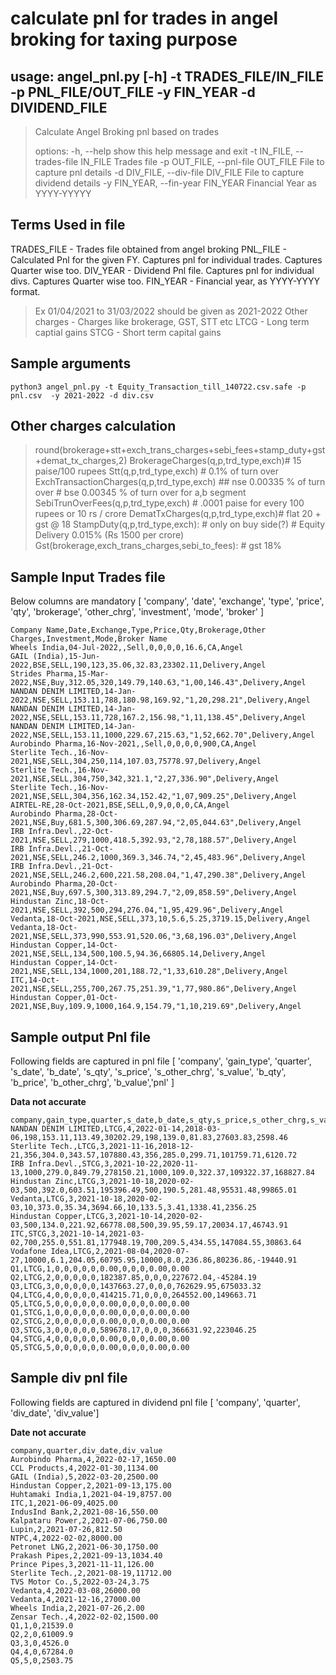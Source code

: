 # calculate pnl for trades in angel broking for taxing purpose

## usage: angel_pnl.py [-h] -t TRADES_FILE/IN_FILE -p PNL_FILE/OUT_FILE -y FIN_YEAR -d DIVIDEND_FILE

> Calculate Angel Broking pnl based on trades
> 
> options:
>   -h, --help            show this help message and exit
>   -t IN_FILE, --trades-file IN_FILE
>                         Trades file
>   -p OUT_FILE, --pnl-file OUT_FILE
>                         File to capture pnl details
>   -d DIV_FILE, --div-file DIV_FILE
>                         File to capture dividend details
>   -y FIN_YEAR, --fin-year FIN_YEAR
>                         Financial Year as YYYY-YYYYY


## Terms Used in file
TRADES_FILE - Trades file obtained from angel broking
PNL_FILE - Calculated Pnl for the given FY. Captures pnl for individual trades. Captures Quarter wise too.
DIV_YEAR - Dividend Pnl file. Captures pnl for individual divs. Captures Quarter wise too.
FIN_YEAR - Financial year, as YYYY-YYYY format.
> Ex 01/04/2021 to 31/03/2022 should be given as 2021-2022
Other charges - Charges like brokerage, GST, STT etc
LTCG - Long term captial gains
STCG - Short term capital gains

## Sample arguments
```
python3 angel_pnl.py -t Equity_Transaction_till_140722.csv.safe -p pnl.csv  -y 2021-2022 -d div.csv
```

## Other charges calculation

> round(brokerage+stt+exch_trans_charges+sebi_fees+stamp_duty+gst+demat_tx_charges,2)
> BrokerageCharges(q,p,trd_type,exch)# 15 paise/100 rupees
> Stt(q,p,trd_type,exch) # 0.1% of turn over
> ExchTransactionCharges(q,p,trd_type,exch) ## nse 0.00335 % of turn over # bse 0.00345 % of turn over for a,b segment
> SebiTrunOverFees(q,p,trd_type,exch) # .0001 paise for every 100 rupees  or 10 rs / crore
> DematTxCharges(q,p,trd_type,exch)# flat 20 + gst @ 18
> StampDuty(q,p,trd_type,exch): # only on buy side(?) # Equity Delivery 0.015% (Rs 1500 per crore)
> Gst(brokerage,exch_trans_charges,sebi_to_fees): # gst 18%


## Sample Input Trades file
Below columns are mandatory
[ 'company', 'date', 'exchange', 'type', 'price', 'qty', 'brokerage', 'other_chrg', 'investment', 'mode', 'broker' ]

```
Company Name,Date,Exchange,Type,Price,Qty,Brokerage,Other Charges,Investment,Mode,Broker Name
Wheels India,04-Jul-2022,,Sell,0,0,0,0,16.6,CA,Angel
GAIL (India),15-Jun-2022,BSE,SELL,190,123,35.06,32.83,23302.11,Delivery,Angel
Strides Pharma,15-Mar-2022,NSE,Buy,312.05,320,149.79,140.63,"1,00,146.43",Delivery,Angel
NANDAN DENIM LIMITED,14-Jan-2022,NSE,SELL,153.11,788,180.98,169.92,"1,20,298.21",Delivery,Angel
NANDAN DENIM LIMITED,14-Jan-2022,NSE,SELL,153.11,728,167.2,156.98,"1,11,138.45",Delivery,Angel
NANDAN DENIM LIMITED,14-Jan-2022,NSE,SELL,153.11,1000,229.67,215.63,"1,52,662.70",Delivery,Angel
Aurobindo Pharma,16-Nov-2021,,Sell,0,0,0,0,900,CA,Angel
Sterlite Tech.,16-Nov-2021,NSE,SELL,304,250,114,107.03,75778.97,Delivery,Angel
Sterlite Tech.,16-Nov-2021,NSE,SELL,304,750,342,321.1,"2,27,336.90",Delivery,Angel
Sterlite Tech.,16-Nov-2021,NSE,SELL,304,356,162.34,152.42,"1,07,909.25",Delivery,Angel
AIRTEL-RE,28-Oct-2021,BSE,SELL,0,9,0,0,0,CA,Angel
Aurobindo Pharma,28-Oct-2021,NSE,Buy,681.5,300,306.69,287.94,"2,05,044.63",Delivery,Angel
IRB Infra.Devl.,22-Oct-2021,NSE,SELL,279,1000,418.5,392.93,"2,78,188.57",Delivery,Angel
IRB Infra.Devl.,21-Oct-2021,NSE,SELL,246.2,1000,369.3,346.74,"2,45,483.96",Delivery,Angel
IRB Infra.Devl.,21-Oct-2021,NSE,SELL,246.2,600,221.58,208.04,"1,47,290.38",Delivery,Angel
Aurobindo Pharma,20-Oct-2021,NSE,Buy,697.5,300,313.89,294.7,"2,09,858.59",Delivery,Angel
Hindustan Zinc,18-Oct-2021,NSE,SELL,392,500,294,276.04,"1,95,429.96",Delivery,Angel
Vedanta,18-Oct-2021,NSE,SELL,373,10,5.6,5.25,3719.15,Delivery,Angel
Vedanta,18-Oct-2021,NSE,SELL,373,990,553.91,520.06,"3,68,196.03",Delivery,Angel
Hindustan Copper,14-Oct-2021,NSE,SELL,134,500,100.5,94.36,66805.14,Delivery,Angel
Hindustan Copper,14-Oct-2021,NSE,SELL,134,1000,201,188.72,"1,33,610.28",Delivery,Angel
ITC,14-Oct-2021,NSE,SELL,255,700,267.75,251.39,"1,77,980.86",Delivery,Angel
Hindustan Copper,01-Oct-2021,NSE,Buy,109.9,1000,164.9,154.79,"1,10,219.69",Delivery,Angel
```

## Sample output Pnl file
Following fields are captured in pnl file
[ 'company', 'gain_type', 'quarter', 's_date', 'b_date', 's_qty', 's_price', 's_other_chrg', 's_value', 'b_qty', 'b_price', 'b_other_chrg', 'b_value','pnl' ]

**Data not accurate**

```
company,gain_type,quarter,s_date,b_date,s_qty,s_price,s_other_chrg,s_value,b_qty,b_price,b_other_chrg,b_value,pnl
NANDAN DENIM LIMITED,LTCG,4,2022-01-14,2018-03-06,198,153.11,113.49,30202.29,198,139.0,81.83,27603.83,2598.46
Sterlite Tech.,LTCG,3,2021-11-16,2018-12-21,356,304.0,343.57,107880.43,356,285.0,299.71,101759.71,6120.72
IRB Infra.Devl.,STCG,3,2021-10-22,2020-11-13,1000,279.0,849.79,278150.21,1000,109.0,322.37,109322.37,168827.84
Hindustan Zinc,LTCG,3,2021-10-18,2020-02-03,500,392.0,603.51,195396.49,500,190.5,281.48,95531.48,99865.01
Vedanta,LTCG,3,2021-10-18,2020-02-03,10,373.0,35.34,3694.66,10,133.5,3.41,1338.41,2356.25
Hindustan Copper,LTCG,3,2021-10-14,2020-02-03,500,134.0,221.92,66778.08,500,39.95,59.17,20034.17,46743.91
ITC,STCG,3,2021-10-14,2021-03-02,700,255.0,551.81,177948.19,700,209.5,434.55,147084.55,30863.64
Vodafone Idea,LTCG,2,2021-08-04,2020-07-27,10000,6.1,204.05,60795.95,10000,8.0,236.86,80236.86,-19440.91
Q1,LTCG,1,0,0,0,0,0,0.00,0,0,0,0.00,0.00
Q2,LTCG,2,0,0,0,0,0,182387.85,0,0,0,227672.04,-45284.19
Q3,LTCG,3,0,0,0,0,0,1437663.27,0,0,0,762629.95,675033.32
Q4,LTCG,4,0,0,0,0,0,414215.71,0,0,0,264552.00,149663.71
Q5,LTCG,5,0,0,0,0,0,0.00,0,0,0,0.00,0.00
Q1,STCG,1,0,0,0,0,0,0.00,0,0,0,0.00,0.00
Q2,STCG,2,0,0,0,0,0,0.00,0,0,0,0.00,0.00
Q3,STCG,3,0,0,0,0,0,589678.17,0,0,0,366631.92,223046.25
Q4,STCG,4,0,0,0,0,0,0.00,0,0,0,0.00,0.00
Q5,STCG,5,0,0,0,0,0,0.00,0,0,0,0.00,0.00
```

## Sample div pnl file
Following fields are captured in dividend pnl file
[ 'company', 'quarter', 'div_date', 'div_value']

**Date not accurate**

```
company,quarter,div_date,div_value
Aurobindo Pharma,4,2022-02-17,1650.00
CCL Products,4,2022-01-30,1134.00
GAIL (India),5,2022-03-20,2500.00
Hindustan Copper,2,2021-09-13,175.00
Huhtamaki India,1,2021-04-19,8757.00
ITC,1,2021-06-09,4025.00
IndusInd Bank,2,2021-08-16,550.00
Kalpataru Power,2,2021-07-06,750.00
Lupin,2,2021-07-26,812.50
NTPC,4,2022-02-02,8000.00
Petronet LNG,2,2021-06-30,1750.00
Prakash Pipes,2,2021-09-13,1034.40
Prince Pipes,3,2021-11-11,126.00
Sterlite Tech.,2,2021-08-19,11712.00
TVS Motor Co.,5,2022-03-24,3.75
Vedanta,4,2022-03-08,26000.00
Vedanta,4,2021-12-16,27000.00
Wheels India,2,2021-07-26,2.00
Zensar Tech.,4,2022-02-02,1500.00
Q1,1,0,21539.0
Q2,2,0,61009.9
Q3,3,0,4526.0
Q4,4,0,67284.0
Q5,5,0,2503.75
```
